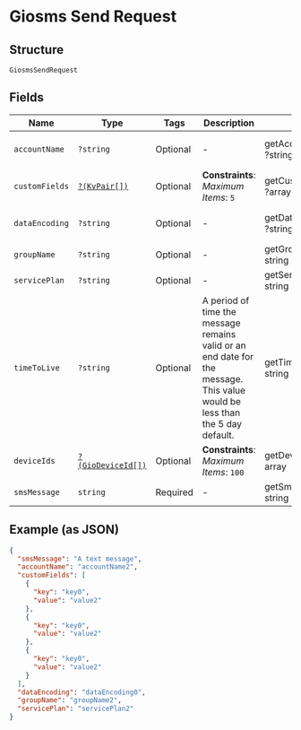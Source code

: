 
# Giosms Send Request

## Structure

`GiosmsSendRequest`

## Fields

| Name | Type | Tags | Description | Getter | Setter |
|  --- | --- | --- | --- | --- | --- |
| `accountName` | `?string` | Optional | - | getAccountName(): ?string | setAccountName(?string accountName): void |
| `customFields` | [`?(KvPair[])`](../../doc/models/kv-pair.md) | Optional | **Constraints**: *Maximum Items*: `5` | getCustomFields(): ?array | setCustomFields(?array customFields): void |
| `dataEncoding` | `?string` | Optional | - | getDataEncoding(): ?string | setDataEncoding(?string dataEncoding): void |
| `groupName` | `?string` | Optional | - | getGroupName(): ?string | setGroupName(?string groupName): void |
| `servicePlan` | `?string` | Optional | - | getServicePlan(): ?string | setServicePlan(?string servicePlan): void |
| `timeToLive` | `?string` | Optional | A period of time the message remains valid or an end date for the message. This value would be less than the 5 day default. | getTimeToLive(): ?string | setTimeToLive(?string timeToLive): void |
| `deviceIds` | [`?(GioDeviceId[])`](../../doc/models/gio-device-id.md) | Optional | **Constraints**: *Maximum Items*: `100` | getDeviceIds(): ?array | setDeviceIds(?array deviceIds): void |
| `smsMessage` | `string` | Required | - | getSmsMessage(): string | setSmsMessage(string smsMessage): void |

## Example (as JSON)

```json
{
  "smsMessage": "A text message",
  "accountName": "accountName2",
  "customFields": [
    {
      "key": "key0",
      "value": "value2"
    },
    {
      "key": "key0",
      "value": "value2"
    },
    {
      "key": "key0",
      "value": "value2"
    }
  ],
  "dataEncoding": "dataEncoding0",
  "groupName": "groupName2",
  "servicePlan": "servicePlan2"
}
```


